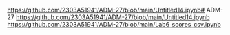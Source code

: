 https://github.com/2303A51941/ADM-27/blob/main/Untitled14.ipynb# ADM-27
https://github.com/2303A51941/ADM-27/blob/main/Untitled14.ipynb
https://github.com/2303A51941/ADM-27/blob/main/Lab6_scores_csv.ipynb
